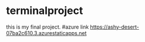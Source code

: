 # terminalproject
this is my final project.
#azure link https://ashy-desert-07ba2c610.3.azurestaticapps.net
